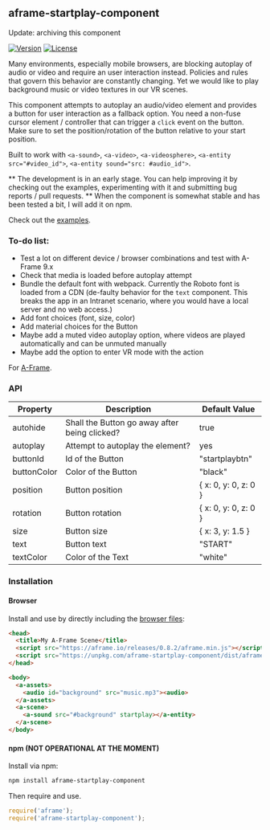 ## aframe-startplay-component

Update: archiving this component

[![Version](http://img.shields.io/npm/v/aframe-startplay-component.svg?style=flat-square)](https://npmjs.org/package/aframe-startplay-component)
[![License](http://img.shields.io/npm/l/aframe-startplay-component.svg?style=flat-square)](https://npmjs.org/package/aframe-startplay-component)

Many environments, especially mobile browsers, are blocking autoplay of audio or video and require an user interaction instead. Policies and rules that govern this behavior are constantly changing. Yet we would like to play background music or video textures in our VR scenes.

This component attempts to autoplay an audio/video element and provides a button for user interaction as a fallback option. You need a non-fuse cursor element / controller that can trigger a `click` event on the button. Make sure to set the position/rotation of the button relative to your start position. 

Built to work with `<a-sound>`, `<a-video>`, `<a-videosphere>`, `<a-entity src="#video_id">`, `<a-entity sound="src: #audio_id">`.

** The development is in an early stage. You can help improving it by checking out the examples, experimenting with it and submitting bug reports / pull requests. ** When the component is somewhat stable and has been tested a bit, I will add it on npm.

Check out the [examples](examples).

### To-do list:

* Test a lot on different device / browser combinations and test with A-Frame 9.x
* Check that media is loaded before autoplay attempt
* Bundle the default font with webpack. Currently the Roboto font is loaded from a CDN (de-faulty behavior for the `text` component. This breaks the app in an Intranet scenario, where you would have a local server and no web access.)
* Add font choices (font, size, color)
* Add material choices for the Button
* Maybe add a muted video autoplay option, where videos are played automatically and can be unmuted manually
* Maybe add the option to enter VR mode with the action

For [A-Frame](https://aframe.io).

### API

| Property | Description | Default Value |
| -------- | ----------- | ------------- |
| autohide | Shall the Button go away after being clicked? | true |
| autoplay | Attempt to autoplay the element? | yes |
| buttonId | Id of the Button           | "startplaybtn"              |
| buttonColor | Color of the Button            | "black"              |
| position | Button position        | { x: 0, y: 0, z: 0 } |
| rotation | Button rotation        | { x: 0, y: 0, z: 0 } |
| size     | Button size            | { x: 3, y: 1.5 } |
| text     | Button text            | "START" |
| textColor | Color of the Text            | "white"              |

### Installation

#### Browser

Install and use by directly including the [browser files](dist):

```html
<head>
  <title>My A-Frame Scene</title>
  <script src="https://aframe.io/releases/0.8.2/aframe.min.js"></script>
  <script src="https://unpkg.com/aframe-startplay-component/dist/aframe-startplay-component.min.js"></script>
</head>

<body>
  <a-assets>
    <audio id="background" src="music.mp3"><audio>
  </a-assets>
  <a-scene>
    <a-sound src="#background" startplay></a-entity>
  </a-scene>
</body>
```

#### npm (NOT OPERATIONAL AT THE MOMENT)

Install via npm:

```bash
npm install aframe-startplay-component
```

Then require and use.

```js
require('aframe');
require('aframe-startplay-component');
```
